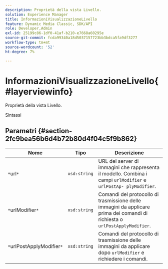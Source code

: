 ```yaml
---
description: Proprietà della vista Livello.
solution: Experience Manager
title: InformazioniVisualizzazioneLivello
feature: Dynamic Media Classic, SDK/API
role: Developer,Admin
exl-id: 25199c86-1df0-41af-b210-e7668a60295e
source-git-commit: fcda99340a18d5037157723bb3bdca5fa9df3277
workflow-type: tm+mt
source-wordcount: '52'
ht-degree: 7%

---
```


# InformazioniVisualizzazioneLivello{#layerviewinfo}

Proprietà della vista Livello.

Sintassi

## Parametri {#section-2fc9bea56b6d4b72b80d4f04c5f9b862}

| Nome | Tipo | Descrizione |
|---|---|---|
| `*`url`*` | `xsd:string` | URL del server di immagini che rappresenta il modello. Combina i campi `urlModifier` e `urlPostAp- plyModifier`. |
| `*`urlModifier`*` | `xsd:string` | Comandi del protocollo di trasmissione delle immagini da applicare prima dei comandi di richiesta o `urlPostApplyModifier`. |
| `*`urlPostApplyModifier`*` | `xsd:string` | Comandi del protocollo di trasmissione delle immagini da applicare dopo `urlModifier` e richiedere i comandi. |
